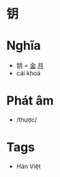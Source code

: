 # 钥

# Nghĩa
* 钥 = [金](金.md) [月](月.md)
* cái khoá

# Phát âm
* /thược/

# Tags
* Hán Việt

<script>window.HANZI_FIELD='钥';</script>
